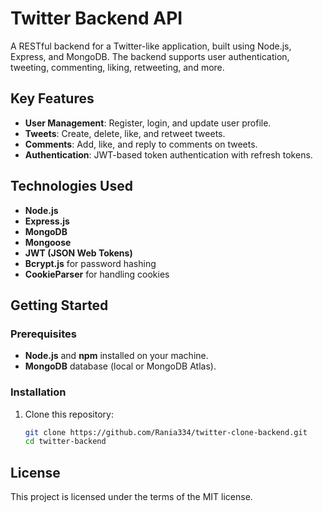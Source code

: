 # Twitter Backend API

A RESTful backend for a Twitter-like application, built using Node.js, Express, and MongoDB. The backend supports user authentication, tweeting, commenting, liking, retweeting, and more.

## Key Features

- **User Management**: Register, login, and update user profile.
- **Tweets**: Create, delete, like, and retweet tweets.
- **Comments**: Add, like, and reply to comments on tweets.
- **Authentication**: JWT-based token authentication with refresh tokens.
  
## Technologies Used

- **Node.js**
- **Express.js**
- **MongoDB**
- **Mongoose**
- **JWT (JSON Web Tokens)**
- **Bcrypt.js** for password hashing
- **CookieParser** for handling cookies

## Getting Started

### Prerequisites

- **Node.js** and **npm** installed on your machine.
- **MongoDB** database (local or MongoDB Atlas).

### Installation

1. Clone this repository:
   ```bash
   git clone https://github.com/Rania334/twitter-clone-backend.git
   cd twitter-backend
   
## License

This project is licensed under the terms of the MIT license.
